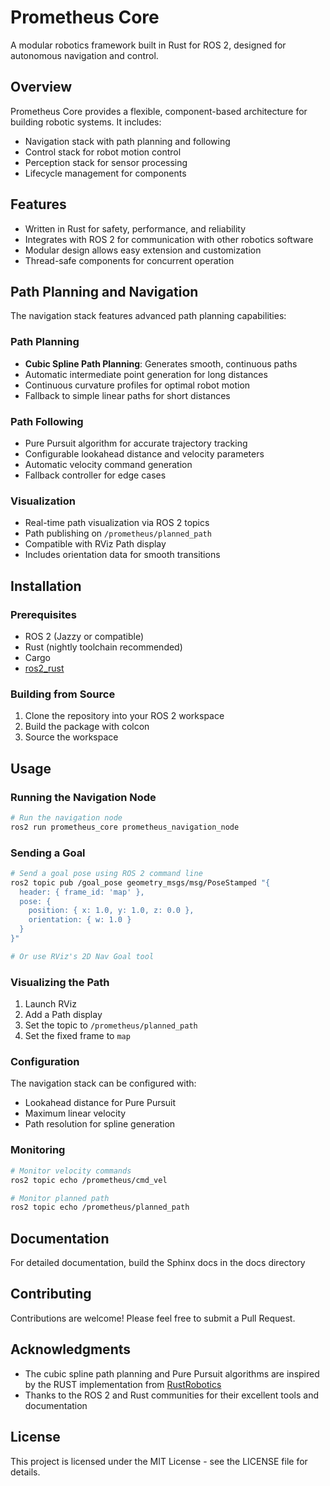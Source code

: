 # Prometheus Core

A modular robotics framework built in Rust for ROS 2, designed for autonomous navigation and control.

## Overview

Prometheus Core provides a flexible, component-based architecture for building robotic systems. It includes:

- Navigation stack with path planning and following
- Control stack for robot motion control
- Perception stack for sensor processing
- Lifecycle management for components

## Features

- Written in Rust for safety, performance, and reliability
- Integrates with ROS 2 for communication with other robotics software
- Modular design allows easy extension and customization
- Thread-safe components for concurrent operation

## Path Planning and Navigation

The navigation stack features advanced path planning capabilities:

### Path Planning
- **Cubic Spline Path Planning**: Generates smooth, continuous paths
- Automatic intermediate point generation for long distances
- Continuous curvature profiles for optimal robot motion
- Fallback to simple linear paths for short distances

### Path Following
- Pure Pursuit algorithm for accurate trajectory tracking
- Configurable lookahead distance and velocity parameters
- Automatic velocity command generation
- Fallback controller for edge cases

### Visualization
- Real-time path visualization via ROS 2 topics
- Path publishing on `/prometheus/planned_path`
- Compatible with RViz Path display
- Includes orientation data for smooth transitions

## Installation

### Prerequisites

- ROS 2 (Jazzy or compatible)
- Rust (nightly toolchain recommended)
- Cargo
- [ros2_rust](https://github.com/ros2-rust/ros2_rust)

### Building from Source

1. Clone the repository into your ROS 2 workspace
2. Build the package with colcon
3. Source the workspace

## Usage

### Running the Navigation Node

```bash
# Run the navigation node
ros2 run prometheus_core prometheus_navigation_node
```

### Sending a Goal

```bash
# Send a goal pose using ROS 2 command line
ros2 topic pub /goal_pose geometry_msgs/msg/PoseStamped "{ 
  header: { frame_id: 'map' }, 
  pose: { 
    position: { x: 1.0, y: 1.0, z: 0.0 }, 
    orientation: { w: 1.0 }
  }
}"

# Or use RViz's 2D Nav Goal tool
```

### Visualizing the Path

1. Launch RViz
2. Add a Path display
3. Set the topic to `/prometheus/planned_path`
4. Set the fixed frame to `map`

### Configuration

The navigation stack can be configured with:
- Lookahead distance for Pure Pursuit
- Maximum linear velocity
- Path resolution for spline generation

### Monitoring

```bash
# Monitor velocity commands
ros2 topic echo /prometheus/cmd_vel

# Monitor planned path
ros2 topic echo /prometheus/planned_path
```

## Documentation

For detailed documentation, build the Sphinx docs in the docs directory

## Contributing

Contributions are welcome! Please feel free to submit a Pull Request.

## Acknowledgments

- The cubic spline path planning and Pure Pursuit algorithms are inspired by the RUST implementation from [RustRobotics](https://github.com/rsasaki0109/rust_robotics)
- Thanks to the ROS 2 and Rust communities for their excellent tools and documentation

## License

This project is licensed under the MIT License - see the LICENSE file for details.
